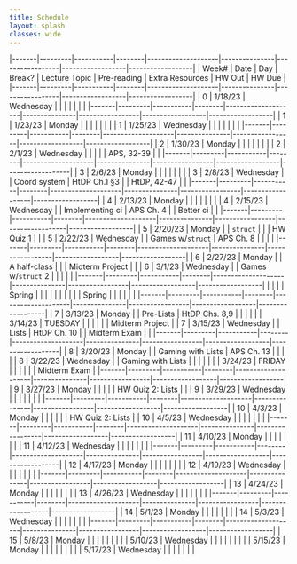 ```yaml
---
title: Schedule 
layout: splash
classes: wide
---
```


|-------|---------|-----------|--------|--------------------|---------------|-----------------|------------------|------------------|
| Week# | Date    | Day       | Break? | Lecture Topic      | Pre-reading   | Extra Resources | HW Out           | HW Due           |
|-------|---------|-----------|--------|--------------------|---------------|-----------------|------------------|------------------|
| 0     | 1/18/23 | Wednesday |        |                    |               |                 |                  |                  |
|-------|---------|-----------|--------|--------------------|---------------|-----------------|------------------|------------------|
| 1     | 1/23/23 | Monday    |        |                    |               |                 |                  |                  |
| 1     | 1/25/23 | Wednesday |        |                    |               |                 |                  |                  |
|-------|---------|-----------|--------|--------------------|---------------|-----------------|------------------|------------------|
| 2     | 1/30/23 | Monday    |        |                    |               |                 |                  |                  |
| 2     | 2/1/23  | Wednesday |        |                    |               |                 | APS, 32-39       |                  |
|-------|---------|-----------|--------|--------------------|---------------|-----------------|------------------|------------------|
| 3     | 2/6/23  | Monday    |        |                    |               |                 |                  |                  |
| 3     | 2/8/23  | Wednesday |        | Coord system       | HtDP Ch.1 §3  |                 | HtDP, 42-47      |                  |
|-------|---------|-----------|--------|--------------------|---------------|-----------------|------------------|------------------|
| 4     | 2/13/23 | Monday    |        |                    |               |                 |                  |                  |
| 4     | 2/15/23 | Wednesday |        | Implementing ci    | APS Ch. 4     |                 | Better ci        |                  |
|-------|---------|-----------|--------|--------------------|---------------|-----------------|------------------|------------------|
| 5     | 2/20/23 | Monday    |        | `struct`           |               |                 | HW Quiz 1        |                  |
| 5     | 2/22/23 | Wednesday |        | Games w/`struct`   | APS Ch. 8     |                 |                  |                  |
|-------|---------|-----------|--------|--------------------|---------------|-----------------|------------------|------------------|
| 6     | 2/27/23 | Monday    |        | A half-class       |               |                 | Midterm Project  |                  |
| 6     | 3/1/23  | Wednesday |        | Games w/`struct` 2 |               |                 |                  |                  |
|-------|---------|-----------|--------|--------------------|---------------|-----------------|------------------|------------------|
|       |         |           | Spring |                    |               |                 |                  |                  |
|       |         |           | Spring |                    |               |                 |                  |                  |
|-------|---------|-----------|--------|--------------------|---------------|-----------------|------------------|------------------|
| 7     | 3/13/23 | Monday    |        | Pre-Lists          | HtDP Chs. 8,9 |                 |                  |                  |
|       | 3/14/23 | TUESDAY   |        |                    |               |                 |                  | Midterm Project  |
| 7     | 3/15/23 | Wednesday |        | Lists              | HtDP Ch. 10   |                 | Midterm Exam     |                  |
|-------|---------|-----------|--------|--------------------|---------------|-----------------|------------------|------------------|
| 8     | 3/20/23 | Monday    |        | Gaming with Lists  | APS Ch. 13    |                 |                  |                  |
| 8     | 3/22/23 | Wednesday |        | Gaming with Lists  |               |                 |                  |                  |
|       | 3/24/23 | FRIDAY    |        |                    |               |                 |                  | Midterm Exam     |
|-------|---------|-----------|--------|--------------------|---------------|-----------------|------------------|------------------|
| 9     | 3/27/23 | Monday    |        |                    |               |                 | HW Quiz 2: Lists |                  |
| 9     | 3/29/23 | Wednesday |        |                    |               |                 |                  |                  |
|-------|---------|-----------|--------|--------------------|---------------|-----------------|------------------|------------------|
| 10    | 4/3/23  | Monday    |        |                    |               |                 |                  | HW Quiz 2: Lists |
| 10    | 4/5/23  | Wednesday |        |                    |               |                 |                  |                  |
|-------|---------|-----------|--------|--------------------|---------------|-----------------|------------------|------------------|
| 11    | 4/10/23 | Monday    |        |                    |               |                 |                  |                  |
| 11    | 4/12/23 | Wednesday |        |                    |               |                 |                  |                  |
|-------|---------|-----------|--------|--------------------|---------------|-----------------|------------------|------------------|
| 12    | 4/17/23 | Monday    |        |                    |               |                 |                  |                  |
| 12    | 4/19/23 | Wednesday |        |                    |               |                 |                  |                  |
|-------|---------|-----------|--------|--------------------|---------------|-----------------|------------------|------------------|
| 13    | 4/24/23 | Monday    |        |                    |               |                 |                  |                  |
| 13    | 4/26/23 | Wednesday |        |                    |               |                 |                  |                  |
|-------|---------|-----------|--------|--------------------|---------------|-----------------|------------------|------------------|
| 14    | 5/1/23  | Monday    |        |                    |               |                 |                  |                  |
| 14    | 5/3/23  | Wednesday |        |                    |               |                 |                  |                  |
|-------|---------|-----------|--------|--------------------|---------------|-----------------|------------------|------------------|
| 15    | 5/8/23  | Monday    |        |                    |               |                 |                  |                  |
|       | 5/10/23 | Wednesday |        |                    |               |                 |                  |                  |
|       | 5/15/23 | Monday    |        |                    |               |                 |                  |                  |
|       | 5/17/23 | Wednesday |        |                    |               |                 |                  |                  |
	
<!-- <img src="https://imgs.xkcd.com/comics/x.png"> -->
